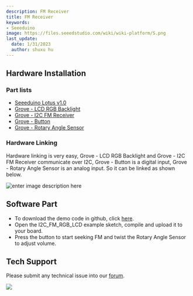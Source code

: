 ```yaml
---
description: FM Receiver
title: FM Receiver
keywords:
- Seeeduino 
image: https://files.seeedstudio.com/wiki/wiki-platform/S.png
last_update:
  date: 1/31/2023
  author: shuxu hu
---
```



## Hardware Installation

### Part lists

* [Seeeduino Lotus v1.0](https://www.seeedstudio.com/Seeeduino-Lotus-ATMega328-Board-with-Grove-Interface-p-1942.html)
* [Grove - LCD RGB Backlight](https://www.seeedstudio.com/Grove-LCD-RGB-Backlight-p-1643.html)
* [Grove - I2C FM Receiver](https://www.seeedstudio.com/Grove-I2C-FM-Receiver-p-1953.html)
* [Grove - Button](https://www.seeedstudio.com/Grove-Button-p-766.html)
* [Grove - Rotary Angle Sensor](https://www.seeedstudio.com/Grove-Rotary-Angle-Sensor-p-770.html)

### Hardware Linking

Hardware linking is very easy, Grove - LCD RGB Backlight and Grove - I2C FM Receiver communicate over I2C, Grove - Button is a digital input, Grove - Rotary Angle Sensor is an analog input. So it can be linked as shown below.

![enter image description here](https://files.seeedstudio.com/wiki/Seeeduino_Lotus/img/Seeeduino_Lotus_usage.jpg)

## Software Part

* To download the demo code in github, click [here](https://github.com/Seeed-Studio/Seeeduino_lotus_Usage).
* Open the I2C_FM_RGB_LCD example sketch, compile and upload it to your board.
* Press the button to start seeking FM and twist the Rotary Angle Sensor to adjust volume.

## Tech Support

  Please submit any technical issue into our [forum](https://forum.seeedstudio.com/). <br />
  <p style={{textAlign: 'center'}}><a href="https://www.seeedstudio.com/act-4.html?utm_source=wiki&utm_medium=wikibanner&utm_campaign=newproducts" target="_blank"><img src="https://files.seeedstudio.com/wiki/Wiki_Banner/new_product.jpg" /></a></p>
